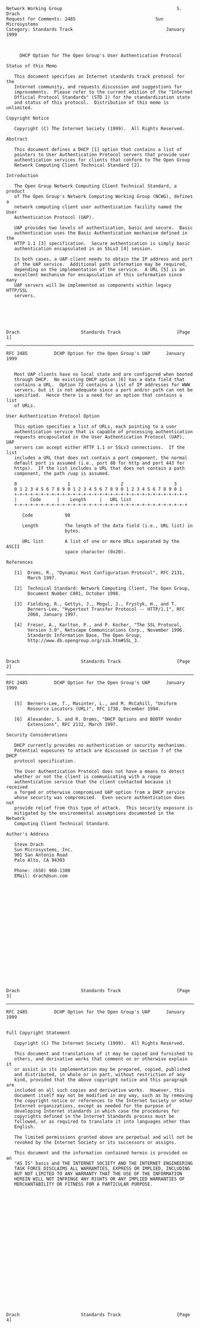     Network Working Group                                           S. Drach
    Request for Comments: 2485                              Sun Microsystems
    Category: Standards Track                                   January 1999



         DHCP Option for The Open Group's User Authentication Protocol

    Status of this Memo

       This document specifies an Internet standards track protocol for the
       Internet community, and requests discussion and suggestions for
       improvements.  Please refer to the current edition of the "Internet
       Official Protocol Standards" (STD 1) for the standardization state
       and status of this protocol.  Distribution of this memo is unlimited.

    Copyright Notice

       Copyright (C) The Internet Society (1999).  All Rights Reserved.

    Abstract

       This document defines a DHCP [1] option that contains a list of
       pointers to User Authentication Protocol servers that provide user
       authentication services for clients that conform to The Open Group
       Network Computing Client Technical Standard [2].

    Introduction

       The Open Group Network Computing Client Technical Standard, a product
       of The Open Group's Network Computing Working Group (NCWG), defines a
       network computing client user authentication facility named the User
       Authentication Protocol (UAP).

       UAP provides two levels of authentication, basic and secure.  Basic
       authentication uses the Basic Authentication mechanism defined in the
       HTTP 1.1 [3] specification.  Secure authentication is simply basic
       authentication encapsulated in an SSLv3 [4] session.

       In both cases, a UAP client needs to obtain the IP address and port
       of the UAP service.  Additional path information may be required,
       depending on the implementation of the service.  A URL [5] is an
       excellent mechanism for encapsulation of this information since many
       UAP servers will be implemented as components within legacy HTTP/SSL
       servers.






    Drach                       Standards Track                     [Page 1]

------------------------------------------------------------------------

``` newpage
RFC 2485          DCHP Option for the Open Group's UAP      January 1999


   Most UAP clients have no local state and are configured when booted
   through DHCP.  No existing DHCP option [6] has a data field that
   contains a URL.  Option 72 contains a list of IP addresses for WWW
   servers, but it is not adequate since a port and/or path can not be
   specified.  Hence there is a need for an option that contains a list
   of URLs.

User Authentication Protocol Option

   This option specifies a list of URLs, each pointing to a user
   authentication service that is capable of processing authentication
   requests encapsulated in the User Authentication Protocol (UAP).  UAP
   servers can accept either HTTP 1.1 or SSLv3 connections.  If the list
   includes a URL that does not contain a port component, the normal
   default port is assumed (i.e., port 80 for http and port 443 for
   https).  If the list includes a URL that does not contain a path
   component, the path /uap is assumed.

   0                   1                   2                   3
   0 1 2 3 4 5 6 7 8 9 0 1 2 3 4 5 6 7 8 9 0 1 2 3 4 5 6 7 8 9 0 1
   +-+-+-+-+-+-+-+-+-+-+-+-+-+-+-+-+-+-+-+-+-+-+-+-+-+-+-+-+-+-+-+-+
   |     Code      |    Length     |   URL list
   +-+-+-+-+-+-+-+-+-+-+-+-+-+-+-+-+-+-+-+-+-+-+-+-+-+-+-+-+-+-+-+-+

      Code            98

      Length          The length of the data field (i.e., URL list) in
                      bytes.

      URL list        A list of one or more URLs separated by the ASCII
                      space character (0x20).

References

   [1]  Droms, R., "Dynamic Host Configuration Protocol", RFC 2131,
        March 1997.

   [2]  Technical Standard: Network Computing Client, The Open Group,
        Document Number C801, October 1998.

   [3]  Fielding, R., Gettys, J., Mogul, J., Frystyk, H., and T.
        Berners-Lee, "Hypertext Transfer Protocol -- HTTP/1.1", RFC
        2068, January 1997.

   [4]  Freier, A., Karlton, P., and P. Kocher, "The SSL Protocol,
        Version 3.0", Netscape Communications Corp., November 1996.
        Standards Information Base, The Open Group,
        http://www.db.opengroup.org/sib.htm#SSL_3.



Drach                       Standards Track                     [Page 2]
```

------------------------------------------------------------------------

``` newpage
RFC 2485          DCHP Option for the Open Group's UAP      January 1999


   [5]  Berners-Lee, T., Masinter, L., and M. McCahill, "Uniform
        Resource Locators (URL)", RFC 1738, December 1994.

   [6]  Alexander, S. and R. Droms, "DHCP Options and BOOTP Vendor
        Extensions", RFC 2132, March 1997.

Security Considerations

   DHCP currently provides no authentication or security mechanisms.
   Potential exposures to attack are discussed in section 7 of the DHCP
   protocol specification.

   The User Authentication Protocol does not have a means to detect
   whether or not the client is communicating with a rogue
   authentication service that the client contacted because it received
   a forged or otherwise compromised UAP option from a DHCP service
   whose security was compromised.  Even secure authentication does not
   provide relief from this type of attack.  This security exposure is
   mitigated by the environmental assumptions documented in the Network
   Computing Client Technical Standard.

Author's Address

   Steve Drach
   Sun Microsystems, Inc.
   901 San Antonio Road
   Palo Alto, CA 94303

   Phone: (650) 960-1300
   EMail: drach@sun.com





















Drach                       Standards Track                     [Page 3]
```

------------------------------------------------------------------------

``` newpage
RFC 2485          DCHP Option for the Open Group's UAP      January 1999


Full Copyright Statement

   Copyright (C) The Internet Society (1999).  All Rights Reserved.

   This document and translations of it may be copied and furnished to
   others, and derivative works that comment on or otherwise explain it
   or assist in its implementation may be prepared, copied, published
   and distributed, in whole or in part, without restriction of any
   kind, provided that the above copyright notice and this paragraph are
   included on all such copies and derivative works.  However, this
   document itself may not be modified in any way, such as by removing
   the copyright notice or references to the Internet Society or other
   Internet organizations, except as needed for the purpose of
   developing Internet standards in which case the procedures for
   copyrights defined in the Internet Standards process must be
   followed, or as required to translate it into languages other than
   English.

   The limited permissions granted above are perpetual and will not be
   revoked by the Internet Society or its successors or assigns.

   This document and the information contained herein is provided on an
   "AS IS" basis and THE INTERNET SOCIETY AND THE INTERNET ENGINEERING
   TASK FORCE DISCLAIMS ALL WARRANTIES, EXPRESS OR IMPLIED, INCLUDING
   BUT NOT LIMITED TO ANY WARRANTY THAT THE USE OF THE INFORMATION
   HEREIN WILL NOT INFRINGE ANY RIGHTS OR ANY IMPLIED WARRANTIES OF
   MERCHANTABILITY OR FITNESS FOR A PARTICULAR PURPOSE.
























Drach                       Standards Track                     [Page 4]
```
